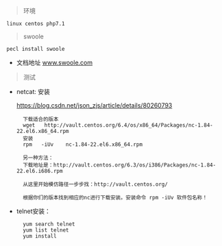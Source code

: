 > 环境 

    linux centos php7.1 

> swoole 

    pecl install swoole
    
-    文档地址 www.swoole.com
    
> 测试

- netcat: 安装
    
    https://blog.csdn.net/json_zjs/article/details/80260793
    
        下载适合的版本
        wget   http://vault.centos.org/6.4/os/x86_64/Packages/nc-1.84-22.el6.x86_64.rpm
        安装
        rpm   -iUv    nc-1.84-22.el6.x86_64.rpm
        
        另一种方法：
        下载地址是：http://vault.centos.org/6.3/os/i386/Packages/nc-1.84-22.el6.i686.rpm
        
        从这里开始模仿路径一步步找：http://vault.centos.org/
        
        根据你们的版本找到相应的nc进行下载安装。安装命令 rpm -iUv 软件包名称！
    
- telnet安装：
    
        yum search telnet
        yum list telnet 
        yum install
